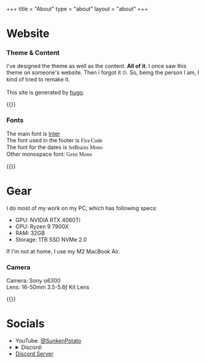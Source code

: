 +++
title = "About"
type = "about"
layout = "about"
+++
# Website

### Theme & Content

I've designed the theme as well as the content. **All of it**. I once saw this theme on someone's website. Then i forgot it 🙄. So, being the person I am, I kind of tried to remake it. \
\
This site is generated by [hugo](https://gohugo.io).

{{<divider cl="red">}}

### Fonts
The main font is [Inter](https://rsms.me/inter) \
The font used in the footer is <span style='font-family: "Fira Code"'>Fira Code</span> \
The font for the dates is <span style='font-family: "JetBrains Mono"'>JetBrains Mono</span> \
Other monospace font: <span style='font-family: "Geist Mono"'>Geist Mono</span>

{{<divider cl="red">}}
# Gear
I do most of my work on my PC, which has following specs:
* GPU: NVIDIA RTX 4060Ti
* CPU: Ryzen 9 7900X
* RAM: 32GB
* Storage: 1TB SSD NVMe 2.0

If I'm not at home, I use my M2 MacBook Air.

### Camera
Camera: Sony α6300 \
Lens: 16-50mm 3.5-5.6ƒ Kit Lens 

{{<divider cl="green">}}


# Socials
* YouTube: [@SunkenPotato](https://youtube.com/@SunkenPotato) 
* <details><summary>Discord: </summary>sunkenpotato</details>
* [Discord Server](https://discord.gg/PJ2uSgMFWn)

